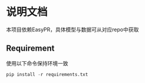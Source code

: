 # 说明文档

本项目依赖EasyPR，具体模型与数据可从对应repo中获取

## Requirement

使用以下命令保持环境一致
```python
pip install -r requirements.txt
```

